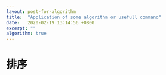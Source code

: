 ```yaml
---
layout: post-for-algorithm
title:  "Application of some algorithm or usefull command"
date:   2020-02-19 13:14:56 +0800
excerpt: ""
algorithm: true
---
```



# 排序


